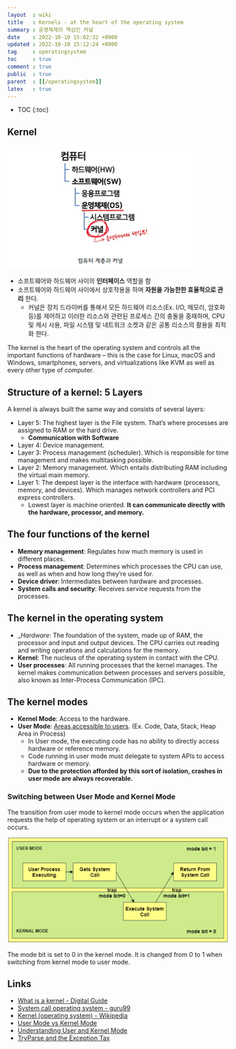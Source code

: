 ```yaml
---
layout  : wiki
title   : Kernels - at the heart of the operating system
summary : 운영체제의 핵심인 커널
date    : 2022-10-10 15:02:32 +0900
updated : 2022-10-10 15:12:24 +0900
tag     : operatingsystem
toc     : true
comment : true
public  : true
parent  : [[/operatingsystem]]
latex   : true
---
```

* TOC
{:toc}

## Kernel

![](/resource/wiki/os-kernel/kernel.png)

- 소프트웨어와 하드웨어 사이의 __인터페이스__ 역할을 함
- 소프트웨어와 하드웨어 사이에서 상호작용을 하며 __자원을 가능한한 효율적으로 관리__ 한다.
  - 커널은 장치 드라이버를 통해서 모든 하드웨어 리소스(Ex. I/O, 메모리, 암호화 등)를 제어하고 이러한 리소스와 관련된 프로세스 간의 충돌을 중재하며, CPU 및 캐시 사용, 파일 시스템 및 네트워크 소켓과 같은 공통 리소스의 활용을 최적화 한다.

The kernel is the heart of the operating system and controls all the important functions of hardware – this is the case for Linux, macOS and Windows, smartphones, servers, and virtualizations like KVM as well as every other type of computer.

## Structure of a kernel: 5 Layers

A kernel is always built the same way and consists of several layers:

- Layer 5: The highest layer is the File system. That’s where processes are assigned to RAM or the hard drive.
  - __Communication with Software__
- Layer 4: Device management.
- Layer 3: Process management (scheduler). Which is responsible for time management and makes multitasking possible.
- Layer 2: Memory management. Which entails distributing RAM including the virtual main memory.
- Layer 1: The deepest layer is the interface with hardware (processors, memory, and devices). Which manages network controllers and PCI express controllers.
  - Lowest layer is machine oriented. __It can communicate directly with the hardware, processor, and memory.__

## The four functions of the kernel

- __Memory management__: Regulates how much memory is used in different places.
- __Process management__: Determines which processes the CPU can use, as well as when and how long they’re used for.
- __Device driver__: Intermediates between hardware and processes.
- __System calls and security__: Receives service requests from the processes.

## The kernel in the operating system

- __Hardware_: The foundation of the system, made up of RAM, the processor and input and output devices. The CPU carries out reading and writing operations and calculations for the memory.
- __Kernel__: The nucleus of the operating system in contact with the CPU.
- __User processes__: All running processes that the kernel manages. The kernel makes communication between processes and servers possible, also known as Inter-Process Communication (IPC).

## The kernel modes

- __Kernel Mode__: Access to the hardware. 
- __User Mode__: [Areas accessible to users](https://github.com/NKLCWDT/cs/blob/main/Operating%20System/Stack_Heap.md#%EC%9C%A0%EC%A0%80-%EC%98%81%EC%97%AD). (Ex. Code, Data, Stack, Heap Area in Process)
  - In User mode, the executing code has no ability to directly access hardware or reference memory.
  - Code running in user mode must delegate to system APIs to access hardware or memory.
  - __Due to the protection afforded by this sort of isolation, crashes in user mode are always recoverable.__

### Switching between User Mode and Kernel Mode

The transition from user mode to kernel mode occurs when the application requests the help of operating system or an interrupt or a system call occurs.

![](/resource/wiki/os-kernel/switching.png)

The mode bit is set to 0 in the kernel mode. It is changed from 0 to 1 when switching from kernel mode to user mode.

## Links

- [What is a kernel - Digital Guide](https://www.ionos.com/digitalguide/server/know-how/what-is-a-kernel/)
- [System call operating system - guru99](https://www.guru99.com/system-call-operating-system.html)
- [Kernel (operating system) - Wikipedia](https://en.wikipedia.org/wiki/Kernel_(operating_system))
- [User Mode vs Kernel Mode](https://www.tutorialspoint.com/User-Mode-vs-Kernel-Mode#:~:text=The%20transition%20from%20user%20mode%20to%20kernel%20mode,when%20switching%20from%20user%20mode%20to%20kernel%20mode.)
- [Understanding User and Kernel Mode](https://blog.codinghorror.com/understanding-user-and-kernel-mode/)
- [TryParse and the Exception Tax](https://blog.codinghorror.com/tryparse-and-the-exception-tax/)